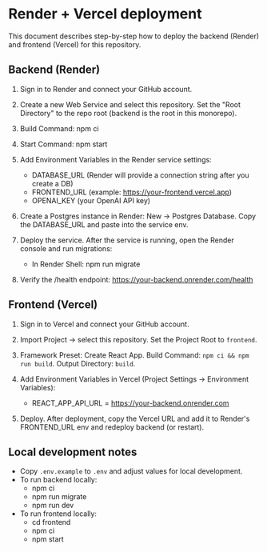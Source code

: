 Render + Vercel deployment
=========================

This document describes step-by-step how to deploy the backend (Render) and frontend (Vercel) for this repository.

Backend (Render)
-----------------

1. Sign in to Render and connect your GitHub account.
2. Create a new Web Service and select this repository. Set the "Root Directory" to the repo root (backend is the root in this monorepo).
3. Build Command: npm ci
4. Start Command: npm start
5. Add Environment Variables in the Render service settings:
   - DATABASE_URL (Render will provide a connection string after you create a DB)
   - FRONTEND_URL (example: https://your-frontend.vercel.app)
   - OPENAI_KEY (your OpenAI API key)

6. Create a Postgres instance in Render: New -> Postgres Database. Copy the DATABASE_URL and paste into the service env.
7. Deploy the service. After the service is running, open the Render console and run migrations:
   - In Render Shell: npm run migrate

8. Verify the /health endpoint: https://your-backend.onrender.com/health

Frontend (Vercel)
------------------

1. Sign in to Vercel and connect your GitHub account.
2. Import Project -> select this repository. Set the Project Root to `frontend`.
3. Framework Preset: Create React App. Build Command: `npm ci && npm run build`. Output Directory: `build`.
4. Add Environment Variables in Vercel (Project Settings -> Environment Variables):
   - REACT_APP_API_URL = https://your-backend.onrender.com

5. Deploy. After deployment, copy the Vercel URL and add it to Render's FRONTEND_URL env and redeploy backend (or restart).

Local development notes
-----------------------

- Copy `.env.example` to `.env` and adjust values for local development.
- To run backend locally:
  - npm ci
  - npm run migrate
  - npm run dev
- To run frontend locally:
  - cd frontend
  - npm ci
  - npm start
